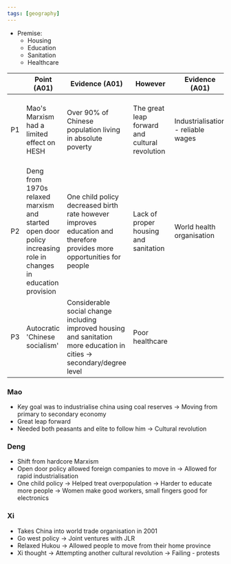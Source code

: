 ```yaml
---
tags: [geography]
---
```

- Premise:
    - Housing
    - Education
    - Sanitation
    - Healthcare

|     | Point (A01)                                                                                                    | Evidence (A01)                                                                                                          | However                                        | Evidence (A01)                     | Return to your premise                                                                                     |
| --- | -------------------------------------------------------------------------------------------------------------- | ----------------------------------------------------------------------------------------------------------------------- | ---------------------------------------------- | ---------------------------------- | ---------------------------------------------------------------------------------------------------------- |
| P1  | Mao's Marxism had a limited effect on HESH                                                                     | Over 90% of Chinese population living in absolute poverty                                                               | The great leap forward and cultural revolution | Industrialisation - reliable wages | Even though there has been little improvement to HESH throughout 1949 to 1960s                             |
| P2  | Deng from 1970s relaxed marxism and started open door policy increasing role in changes in education provision | One child policy decreased birth rate however improves education and therefore provides more opportunities for people   | Lack of proper housing and sanitation          | World health organisation          | Relaxation of Marxism is changing the social characteristics but that change is still limited to education |
| P3  | Autocratic 'Chinese socialism'                                                                                 | Considerable social change including improved housing and sanitation more education in cities -> secondary/degree level | Poor healthcare                                |                                    | 70% globalisation                                                                                          |

### Mao
- Key goal was to industrialise china using coal reserves
    -> Moving from primary to secondary economy
- Great leap forward
- Needed both peasants and elite to follow him
    -> Cultural revolution

### Deng
- Shift from hardcore Marxism
- Open door policy allowed foreign companies to move in
    -> Allowed for rapid industrialisation
- One child policy
    -> Helped treat overpopulation
    -> Harder to educate more people
    -> Women make good workers, small fingers good for electronics

### Xi
- Takes China into world trade organisation in 2001
- Go west policy
    -> Joint ventures with JLR
- Relaxed Hukou
    -> Allowed people to move from their home province
- Xi thought
    -> Attempting another cultural revolution
        -> Failing - protests
